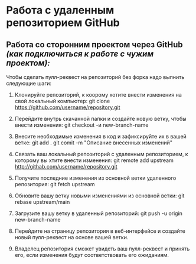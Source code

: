 # Работа с удаленным репозиторием GitHub

## Работа со сторонним проектом через GitHub *(как подключиться к работе с чужим проектом):*

Чтобы сделать пулл-реквест на репозиторий без форка надо выпнить следующие шаги:

1. Клонируйте репозиторий, к коорому хотите внести изменения на свой локальный компьютер:
git clone https://github.com/username/repository.git

2. Перейдите внутрь скачанной папки и создайте новую ветку, чтобы внести изменения:
git checkout -и new-branch-name

3. Внесите необходимые изменения в код и зафиксируйте их в вашей ветке:
git add .
git comit -m "Описание внесенных изменений"

4. Связать ваш локальный репозиторий с удаленным репозиторием, к которому вы хтите внести изменения:
git remote add upstream http://githab.com/username/repository.git

5. Получите последние изменения из основной ветки удаленного репозитория:
git fetch upstream

6. Обновите вашу ветку новыми изменениями из основной ветки:
git rebase upstream/main

7. Загрузите вашу ветку в удаленный репозиторий:
git push -u origin new-branch-name

8. Перейдите на страницу репозитория в веб-интерфейсе и создайте новый пулл-реквест на основе вашей ветки.

9. Владелец репозитория сможет увидеть ваш пулл-реквест и принять его, если изменения будут соответствовать его ожиданиям.
